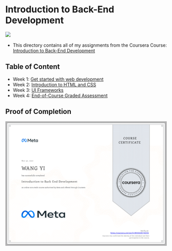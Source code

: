 # Introduction to Back-End Development

<img src="../meta-logo.png" width=150>

- This directory contains all of my assignments from the Coursera Course: [Introduction to Back-End Development](https://www.coursera.org/learn/introduction-to-back-end-development?specialization=meta-back-end-developer)

## Table of Content

- Week 1: [Get started with web development](https://github.com/leakin185/Meta-Back-End-Developer/tree/master/Course%201%20-%20Introduction%20to%20Back-End%20Development/Week%201%20-%20Get%20started%20with%20web%20development)
- Week 2: [Introduction to HTML and CSS](https://github.com/leakin185/Meta-Back-End-Developer/tree/master/Course%201%20-%20Introduction%20to%20Back-End%20Development/Week%202%20-%20Introduction%20to%20HTML%20and%20CSS)
- Week 3: [UI Frameworks](https://github.com/leakin185/Meta-Back-End-Developer/tree/master/Course%201%20-%20Introduction%20to%20Back-End%20Development/Week%203%20-%20UI%20Frameworks)
- Week 4: [End-of-Course Graded Assessment](https://github.com/leakin185/Meta-Back-End-Developer/tree/master/Course%201%20-%20Introduction%20to%20Back-End%20Development/Week%204%20-%20End-of-Course%20Graded%20Assessment)

## Proof of Completion

<img src="./certificate.png" width=800>
